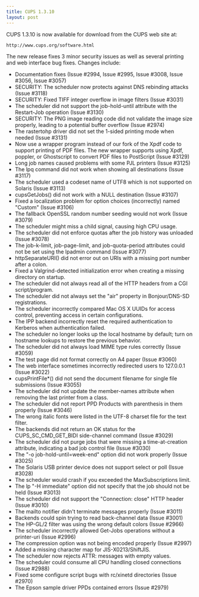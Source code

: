 ```yaml
---
title: CUPS 1.3.10
layout: post
---
```


CUPS 1.3.10 is now available for download from the CUPS web site at:    http://www.cups.org/software.htmlThe new release fixes 3 minor security issues as well as several printing and web interface bug fixes. Changes include:
- Documentation fixes (Issue #2994, Issue #2995, Issue #3008, Issue #3056, Issue #3057)
- SECURITY: The scheduler now protects against DNS rebinding attacks (Issue #3118)
- SECURITY: Fixed TIFF integer overflow in image filters (Issue #3031)
- The scheduler did not support the job-hold-until attribute with the Restart-Job operation (Issue #3130)
- SECURITY: The PNG image reading code did not validate the image size properly, leading to a potential buffer overflow (Issue #2974)
- The rastertohp driver did not set the 1-sided printing mode when needed (Issue #3131)
- Now use a wrapper program instead of our fork of the Xpdf code to support printing of PDF files. The new wrapper supports using Xpdf, poppler, or Ghostscript to convert PDF files to PostScript (Issue #3129)
- Long job names caused problems with some PJL printers (Issue #3125)
- The lpq command did not work when showing all destinations (Issue #3117)
- The scheduler used a codeset name of UTF8 which is not supported on Solaris (Issue #3113)
- cupsGetJobs() did not work with a NULL destination (Issue #3107)
- Fixed a localization problem for option choices (incorrectly) named &quot;Custom&quot; (Issue #3106)
- The fallback OpenSSL random number seeding would not work (Issue #3079)
- The scheduler might miss a child signal, causing high CPU usage.
- The scheduler did not enforce quotas after the job history was unloaded (Issue #3078)
- The job-k-limit, job-page-limit, and job-quota-period attributes could not be set using the lpadmin command (Issue #3077)
- httpSeparateURI() did not error out on URIs with a missing port number after a colon.
- Fixed a Valgrind-detected initialization error when creating a missing directory on startup.
- The scheduler did not always read all of the HTTP headers from a CGI script/program.
- The scheduler did not always set the &quot;air&quot; property in Bonjour/DNS-SD registrations.
- The scheduler incorrectly compared Mac OS X UUIDs for access control, preventing access in certain configurations.
- The IPP backend incorrectly reset the required authentication to Kerberos when authentication failed.
- The scheduler no longer looks up the local hostname by default; turn on hostname lookups to restore the previous behavior.
- The scheduler did not always load MIME type rules correctly (Issue #3059)
- The test page did not format correctly on A4 paper (Issue #3060)
- The web interface sometimes incorrectly redirected users to 127.0.0.1 (Issue #3022)
- cupsPrintFile*() did not send the document filename for single file submissions (Issue #3055)
- The scheduler did not update the member-names attribute when removing the last printer from a class.
- The scheduler did not report PPD Products with parenthesis in them properly (Issue #3046)
- The wrong italic fonts were listed in the UTF-8 charset file for the text filter.
- The backends did not return an OK status for the CUPS_SC_CMD_GET_BIDI side-channel command (Issue #3029)
- The scheduler did not purge jobs that were missing a time-at-creation attribute, indicating a bad job control file (Issue #3030)
- The &quot;-o job-hold-until=week-end&quot; option did not work properly (Issue #3025)
- The Solaris USB printer device does not support select or poll (Issue #3028)
- The scheduler would crash if you exceeded the MaxSubscriptions limit.
- The lp &quot;-H immediate&quot; option did not specify that the job should not be held (Issue #3013)
- The scheduler did not support the &quot;Connection: close&quot; HTTP header (Issue #3010)
- The mailto notifier didn't terminate messages properly (Issue #3011)
- Backends could spin trying to read back-channel data (Issue #3001)
- The HP-GL/2 filter was using the wrong default colors (Issue #2966)
- The scheduler incorrectly allowed Get-Jobs operations without a printer-uri (Issue #2996)
- The compression option was not being encoded properly (Issue #2997)
- Added a missing character map for JIS-X0213/ShiftJIS.
- The scheduler now rejects ATTR: messages with empty values.
- The scheduler could consume all CPU handling closed connections (Issue #2988)
- Fixed some configure script bugs with rc/xinetd directories (Issue #2970)
- The Epson sample driver PPDs contained errors (Issue #2979)
